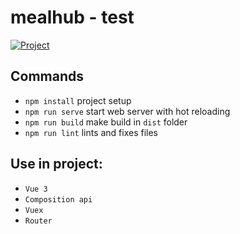 # mealhub - test

<a href="https://dev-moroz.github.io/test-eclipse/" >
  <img src="https://img.shields.io/badge/Watch%20demo-green?style=for-the-badge&logoColor=white" alt="Project"/>
</a>

## Commands
- `npm install` project setup
- `npm run serve` start web server with hot reloading
- `npm run build` make build in `dist` folder
- `npm run lint` lints and fixes files

## Use in project:
- `Vue 3`
- `Composition api`
- `Vuex`
- `Router`
